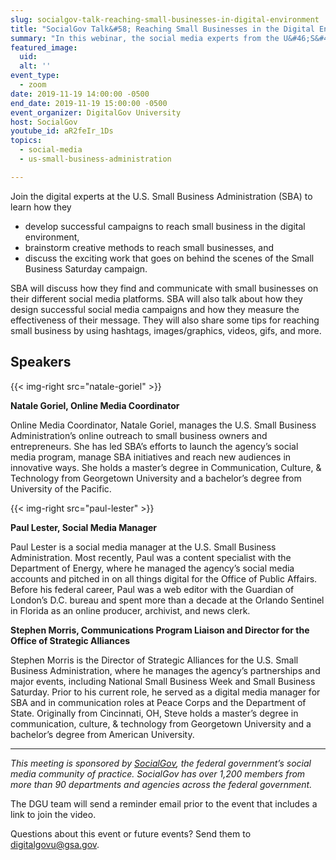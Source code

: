 ```yaml
---
slug: socialgov-talk-reaching-small-businesses-in-digital-environment
title: "SocialGov Talk&#58; Reaching Small Businesses in the Digital Environment"
summary: "In this webinar, the social media experts from the U&#46;S&#46; Small Business Administration discussed how they find and communicate with small businesses on their social media platforms&#46;"
featured_image:
  uid:
  alt: ''
event_type:
  - zoom
date: 2019-11-19 14:00:00 -0500
end_date: 2019-11-19 15:00:00 -0500
event_organizer: DigitalGov University
host: SocialGov
youtube_id: aR2feIr_1Ds
topics:
  - social-media
  - us-small-business-administration

---
```


Join the digital experts at the U.S. Small Business Administration (SBA) to learn how they 

- develop successful campaigns to reach small business in the digital environment, 
- brainstorm creative methods to reach small businesses, and 
- discuss the exciting work that goes on behind the scenes of the Small Business Saturday campaign. 

SBA will discuss how they find and communicate with small businesses on their different social media platforms. SBA will also talk about how they design successful social media campaigns and how they measure the effectiveness of their message. They will also share some tips for reaching small business by using hashtags, images/graphics, videos, gifs, and more.

## Speakers

{{< img-right src="natale-goriel" >}}

**Natale Goriel, Online Media Coordinator**

Online Media Coordinator, Natale Goriel, manages the U.S. Small Business Administration’s online outreach to small business owners and entrepreneurs. She has led SBA’s efforts to launch the agency’s social media program, manage SBA initiatives and reach new audiences in innovative ways. She holds a master’s degree in Communication, Culture, & Technology from Georgetown University and a bachelor’s degree from University of the Pacific.

{{< img-right src="paul-lester" >}}

**Paul Lester, Social Media Manager**

Paul Lester is a social media manager at the U.S. Small Business Administration. Most recently, Paul was a content specialist with the Department of Energy, where he managed the agency’s social media accounts and pitched in on all things digital for the Office of Public Affairs. Before his federal career, Paul was a web editor with the Guardian of London’s D.C. bureau and spent more than a decade at the Orlando Sentinel in Florida as an online producer, archivist, and news clerk. 

**Stephen Morris, Communications Program Liaison and Director for the Office of Strategic Alliances**

Stephen Morris is the Director of Strategic Alliances for the U.S. Small Business Administration, where he manages the agency’s partnerships and major events, including National Small Business Week and Small Business Saturday. Prior to his current role, he served as a digital media manager for SBA and in communication roles at Peace Corps and the Department of State. Originally from Cincinnati, OH, Steve holds a master’s degree in communication, culture, & technology from Georgetown University and a bachelor’s degree from American University.

---

_This meeting is sponsored by [SocialGov](https://digital.gov/communities/social-media/), the federal government’s social media community of practice. SocialGov has over 1,200 members from more than 90 departments and agencies across the federal government._

The DGU team will send a reminder email prior to the event that includes a link to join the video. 

Questions about this event or future events? Send them to [digitalgovu@gsa.gov](mailto:digitalgovu@gsa.gov). 
